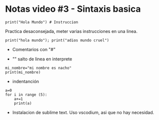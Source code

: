 # Notas video #3 - Sintaxis basica

```
print("Hola Mundo") # Instruccion
```

Practica desaconsejada, meter varias instrucciones en una linea.

```
print("hola mundo"); print("adios mundo cruel")
```

* Comentarios con "#"

* "\" salto de linea en interprete

```
mi_nombre="mi nombre es nacho"
print(mi_nombre)
```

* indentanción

```
a=0
for i in range (5):
    a+=1
    print(a)
```

* Instalacion de sublime text. Uso vscodium, asi que no hay necesidad. 
